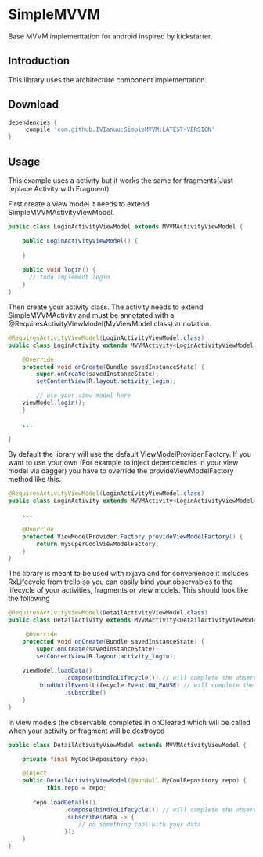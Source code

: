 # SimpleMVVM
Base MVVM implementation for android inspired by kickstarter.

## Introduction
This library uses the architecture component implementation.

## Download
```groovy
dependencies {
	 compile 'com.github.IVIanuu:SimpleMVVM:LATEST-VERSION'
}
```
## Usage

This example uses a activity but it works the same for fragments(Just replace Activity with Fragment).

First create a view model it needs to extend SimpleMVVMActivityViewModel.
```java
public class LoginActivityViewModel extends MVVMActivityViewModel {

    public LoginActivityViewModel() {
       
    }
    
    public void login() {
      // todo implement login
    }
}
```

Then create your activity class. The activity needs to extend SimpleMVVMActivity<MyViewModel>
and must be annotated with a @RequiresActivityViewModel(MyViewModel.class) annotation.

```java
@RequiresActivityViewModel(LoginActivityViewModel.class)
public class LoginActivity extends MVVMActivity<LoginActivityViewModel> {

    @Override
    protected void onCreate(Bundle savedInstanceState) {
        super.onCreate(savedInstanceState);
        setContentView(R.layout.activity_login);

        // use your view model here
	viewModel.login();
    }
    
    ...
    
}
```
By default the library will use the default ViewModelProvider.Factory. 
If you want to use your own (For example to inject dependencies in your view model via dagger) you have to override the provideViewModelFactory method like this.

```java
@RequiresActivityViewModel(LoginActivityViewModel.class)
public class LoginActivity extends MVVMActivity<LoginActivityViewModel> {

    ...

    @Override
    protected ViewModelProvider.Factory provideViewModelFactory() {
        return mySuperCoolViewModelFactory;
    }
}
```
The library is meant to be used with rxjava and for convenience it includes RxLifecycle from trello so you can easily bind your observables to the lifecycle of your activities, fragments or view models. This should look like the following
```java
@RequiresActivityViewModel(DetailActivityViewModel.class)
public class DetailActivity extends MVVMActivity<DetailActivityViewModel> {

     @Override
    protected void onCreate(Bundle savedInstanceState) {
        super.onCreate(savedInstanceState);
        setContentView(R.layout.activity_login);
	
	viewModel.loadData()
                .compose(bindToLifecycle()) // will complete the observable in onDestroy
		.bindUntilEvent(Lifecycle.Event.ON_PAUSE) // will complete the observable in onPause
                .subscribe()
    }
}
```
In view models the observable completes in onCleared which will be called when your activity or fragment will be destroyed

```java
public class DetailActivityViewModel extends MVVMActivityViewModel {

    private final MyCoolRepository repo;

    @Inject
    public DetailActivityViewModel(@NonNull MyCoolRepository repo) {
           this.repo = repo;
	
	   repo.loadDetails()
                .compose(bindToLifecycle()) // will complete the observable onCleared
                .subscribe(data -> {
                    // do something cool with your data
                });
    }
}
```
